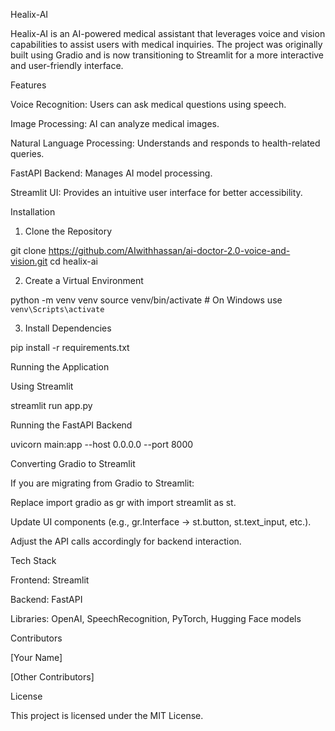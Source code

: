 Healix-AI

Healix-AI is an AI-powered medical assistant that leverages voice and vision capabilities to assist users with medical inquiries. The project was originally built using Gradio and is now transitioning to Streamlit for a more interactive and user-friendly interface.

Features

Voice Recognition: Users can ask medical questions using speech.

Image Processing: AI can analyze medical images.

Natural Language Processing: Understands and responds to health-related queries.

FastAPI Backend: Manages AI model processing.

Streamlit UI: Provides an intuitive user interface for better accessibility.

Installation

1. Clone the Repository

git clone https://github.com/AIwithhassan/ai-doctor-2.0-voice-and-vision.git
cd healix-ai

2. Create a Virtual Environment

python -m venv venv
source venv/bin/activate  # On Windows use `venv\Scripts\activate`

3. Install Dependencies

pip install -r requirements.txt

Running the Application

Using Streamlit

streamlit run app.py

Running the FastAPI Backend

uvicorn main:app --host 0.0.0.0 --port 8000

Converting Gradio to Streamlit

If you are migrating from Gradio to Streamlit:

Replace import gradio as gr with import streamlit as st.

Update UI components (e.g., gr.Interface -> st.button, st.text_input, etc.).

Adjust the API calls accordingly for backend interaction.

Tech Stack

Frontend: Streamlit

Backend: FastAPI

Libraries: OpenAI, SpeechRecognition, PyTorch, Hugging Face models

Contributors

[Your Name]

[Other Contributors]

License

This project is licensed under the MIT License.

